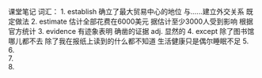 课堂笔记
词汇：
    1.  establish
        确立了最大贸易中心的地位
        与......建立外交关系
        既定做法
    2.  estimate
        估计全部花费在6000美元
        据估计至少3000人受到影响
        根据官方统计
    3.  evidence
        有迹象表明
        确凿的证据
        adj. 显然的
    4.  except
        除了图书馆哪儿都不去
        除了我在报纸上读到的什么都不知道
        生活健康只是偶尔睡眠不足
    5.  
    6.  
    7.  
    8.  